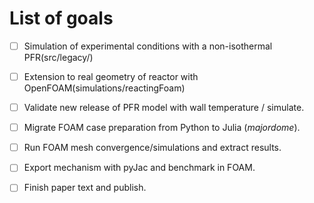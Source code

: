 # List of goals

- [ ] Simulation of experimental conditions with a non-isothermal PFR(src/legacy/)

- [ ] Extension to real geometry of reactor with OpenFOAM(simulations/reactingFoam)

- [ ] Validate new release of PFR model with wall temperature / simulate.

- [ ] Migrate FOAM case preparation from Python to Julia (*majordome*).

- [ ] Run FOAM mesh convergence/simulations and extract results.

- [ ] Export mechanism with pyJac and benchmark in FOAM.

- [ ] Finish paper text and publish.
